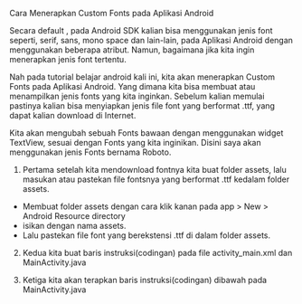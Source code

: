 Cara Menerapkan Custom Fonts pada Aplikasi Android

Secara default , pada Android SDK kalian bisa menggunakan jenis font seperti, serif, sans, mono space dan lain-lain, pada Aplikasi Android dengan menggunakan beberapa atribut. Namun, bagaimana jika kita ingin menerapkan jenis font tertentu.

Nah pada tutorial belajar android kali ini, kita akan menerapkan Custom Fonts pada Aplikasi Android. Yang dimana kita bisa membuat atau menampilkan jenis fonts yang kita inginkan. Sebelum kalian memulai pastinya kalian bisa menyiapkan jenis file font yang berformat .ttf, yang dapat kalian download di Internet.

Kita akan mengubah sebuah Fonts bawaan dengan menggunakan widget TextView, sesuai dengan Fonts yang kita inginikan. Disini saya akan menggunakan jenis Fonts bernama Roboto.

1. Pertama setelah kita mendownload fontnya kita buat folder assets, lalu masukan atau pastekan file fontsnya yang berformat .ttf kedalam folder assets.

- Membuat folder assets dengan cara klik kanan pada app  > New > Android Resource directory 
- isikan dengan nama assets.
- Lalu pastekan file font yang berekstensi .ttf di dalam folder assets.

2. Kedua kita buat baris instruksi(codingan) pada file activity_main.xml dan MainActivity.java

3. Ketiga kita akan terapkan baris instruksi(codingan) dibawah pada MainActivity.java



